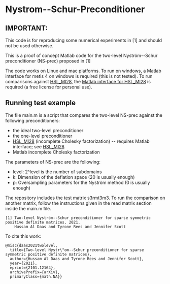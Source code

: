 # Nystrom--Schur-Preconditioner

## __IMPORTANT:__
This code is for reproducing some numerical experiments in [1] and should not be used otherwise.

This is a proof of concept Matlab code for the two-level Nyström--Schur preconditioner (NS-prec) proposed in [1]

The code works on Linux and mac platforms. To run on windows, a Matlab interface for metis 4 on windows is required (this is not tested).
To run comparisons against [HSL_MI28](https://www.hsl.rl.ac.uk/catalogue/hsl_mi28.html), the [Matlab interface for HSL_MI28](https://www.hsl.rl.ac.uk/catalogue/hsl_mi28.html) is required (a free license for personal use).

## Running test example
The file main.m is a script that compares the two-level NS-prec against the following preconditioners:
- the ideal two-level preconditioner
- the one-level preconditioner
- [HSL_MI28](https://www.hsl.rl.ac.uk/catalogue/hsl_mi28.html) (incomplete Cholesky factorization) -- requires Matlab interface; see [HSL_MI28](https://www.hsl.rl.ac.uk/catalogue/hsl_mi28.html)
- Matlab incomplete Cholesky factorization

The parameters of NS-prec are the following:
- level: 2^level is the number of subdomains
- k: Dimension of the deflation space (20 is usually enough)
- p: Oversampling parameters for the Nyström method (0 is usually enough)

The repository includes the test matrix s3rmt3m3. To run the comparison on another matrix, follow the instructions given in the read matrix section inside the main.m file.

    [1] Two-level Nyström--Schur preconditioner for sparse symmetric positive definite matrices. 2021.
        Hussam Al Daas and Tyrone Rees and Jennifer Scott
    
 To cite this work:

    @misc{daas2021twolevel,
      title={Two-level Nystr\"om--Schur preconditioner for sparse symmetric positive definite matrices}, 
      author={Hussam Al Daas and Tyrone Rees and Jennifer Scott},
      year={2021},
      eprint={2101.12164},
      archivePrefix={arXiv},
      primaryClass={math.NA}}
